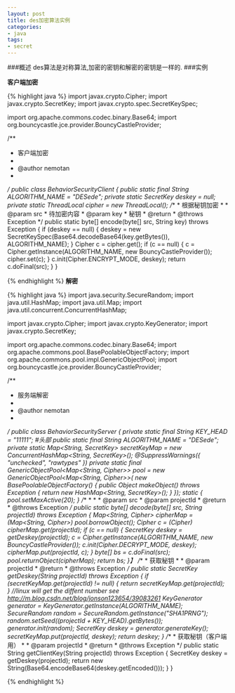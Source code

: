 ```yaml
---
layout: post
title: des加密算法实例
categories:
- java
tags:
- secret
---
```

###概述
des算法是对称算法,加密的密钥和解密的密钥是一样的.
###实例

**客户端加密**

{% highlight java %}
import javax.crypto.Cipher;
import javax.crypto.SecretKey;
import javax.crypto.spec.SecretKeySpec;

import org.apache.commons.codec.binary.Base64;
import org.bouncycastle.jce.provider.BouncyCastleProvider;

/**
 * 客户端加密
 * 
 * @author nemotan
 * 
 */
public class BehaviorSecurityClient {
	public static final String ALGORITHM_NAME = "DESede";
	private static SecretKey deskey = null;
	private static ThreadLocal<Cipher> cipher = new ThreadLocal<Cipher>();
    /**
	 * 根据秘钥加密
	 * 
	 * @param src
	 *            待加密内容
	 * @param key
	 *            秘钥
	 * @return
	 * @throws Exception
	 */
	public static byte[] encode(byte[] src, String key) throws Exception {
		if (deskey == null) {
			deskey = new SecretKeySpec(Base64.decodeBase64(key.getBytes()),
					ALGORITHM_NAME);
		}
		Cipher c = cipher.get();
		if (c == null) {
			c = Cipher.getInstance(ALGORITHM_NAME, new BouncyCastleProvider());
			cipher.set(c);
		}
		c.init(Cipher.ENCRYPT_MODE, deskey);
		return c.doFinal(src);
	}
}

{% endhighlight %}
**解密**

{% highlight java %}
import java.security.SecureRandom;
import java.util.HashMap;
import java.util.Map;
import java.util.concurrent.ConcurrentHashMap;

import javax.crypto.Cipher;
import javax.crypto.KeyGenerator;
import javax.crypto.SecretKey;

import org.apache.commons.codec.binary.Base64;
import org.apache.commons.pool.BasePoolableObjectFactory;
import org.apache.commons.pool.impl.GenericObjectPool;
import org.bouncycastle.jce.provider.BouncyCastleProvider;

/**
 * 服务端解密
 * 
 * @author nemotan
 * 
 */
public class BehaviorSecurityServer {
	private static final String KEY_HEAD = "11111"; #头部
	public static final String ALGORITHM_NAME = "DESede";
	private static Map<String, SecretKey> secretKeyMap = new ConcurrentHashMap<String, SecretKey>();
	@SuppressWarnings({ "unchecked", "rawtypes" })
	private static final GenericObjectPool<Map<String, Cipher>> pool = new GenericObjectPool<Map<String, Cipher>>(
			new BasePoolableObjectFactory() {
				public Object makeObject() throws Exception {
					return new HashMap<String, SecretKey>();
				}
			});
	static {
		pool.setMaxActive(20);
	}
	/**
	 * 
	 * 
	 * @param src
	 * @param projectId
	 * @return
	 * @throws Exception
	 */
	public static byte[] decode(byte[] src, String projectId) throws Exception {
		Map<String, Cipher> cipherMap = (Map<String, Cipher>) pool.borrowObject();
		Cipher c = (Cipher) cipherMap.get(projectId);
		if (c == null) {
			SecretKey deskey = getDeskey(projectId);
			c = Cipher.getInstance(ALGORITHM_NAME, new BouncyCastleProvider());
			c.init(Cipher.DECRYPT_MODE, deskey);
			cipherMap.put(projectId, c);
		}
		byte[] bs = c.doFinal(src);
		pool.returnObject(cipherMap);
		return bs;
	}】
	/**
	 * 获取秘钥
	 * 
	 * @param projectId
	 * @return
	 * @throws Exception
	 */
	public static SecretKey getDeskey(String projectId) throws Exception {
		if (secretKeyMap.get(projectId) != null) {
			return secretKeyMap.get(projectId);
		}
		//linux will get the diffent number see http://m.blog.csdn.net/blog/jonson123654/39083261
		KeyGenerator generator = KeyGenerator.getInstance(ALGORITHM_NAME);
		SecureRandom random = SecureRandom.getInstance("SHA1PRNG");
        random.setSeed((projectId + KEY_HEAD).getBytes());
		generator.init(random);
		SecretKey deskey = generator.generateKey();
		secretKeyMap.put(projectId, deskey);
		return deskey;
	}
	/**
	 * 获取秘钥（客户端用）
	 * 
	 * @param projectId
	 * @return
	 * @throws Exception
	 */
	public static String getClientKey(String projectId) throws Exception {
		SecretKey deskey = getDeskey(projectId);
		return new String(Base64.encodeBase64(deskey.getEncoded()));
	}
}

{% endhighlight %}
